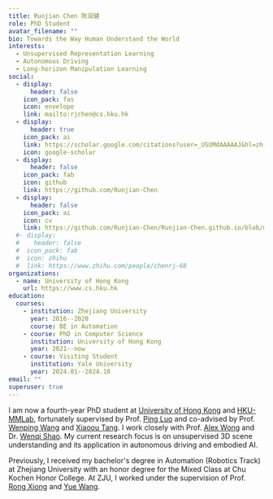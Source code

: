 ```yaml
---
title: Runjian Chen 陈润健
role: PhD Student
avatar_filename: ""
bio: Towards the Way Human Understand the World
interests:
  - Unsupervised Representation Learning
  - Autonomous Driving
  - Long-horizon Manipulation Learning
social:
  - display:
      header: false
    icon_pack: fas
    icon: envelope
    link: mailto:rjchen@cs.hku.hk
  - display:
      header: true
    icon_pack: ai
    link: https://scholar.google.com/citations?user=_USUMdAAAAAJ&hl=zh-CN
    icon: google-scholar
  - display:
      header: false
    icon_pack: fab
    icon: github
    link: https://github.com/Runjian-Chen
  - display:
      header: false
    icon_pack: ai
    icon: cv
    link: https://github.com/Runjian-Chen/Runjian-Chen.github.io/blob/main/attaches/CV.pdf
  #- display:
  #    header: false
  #  icon_pack: fab
  #  icon: zhihu
  #  link: https://www.zhihu.com/people/chenrj-68
organizations:
  - name: University of Hong Kong
    url: https://www.cs.hku.hk
education:
  courses:
    - institution: Zhejiang University
      year: 2016--2020
      course: BE in Automation
    - course: PhD in Computer Science
      institution: University of Hong Kong
      year: 2021--now
    - course: Visiting Student
      institution: Yale University
      year: 2024.01--2024.10
email: ""
superuser: true
---
```

I am now a fourth-year PhD student at [University of Hong Kong](https://www.cs.hku.hk/) and [HKU-MMLab](https://mmlab-hku.com/), fortunately supervised by Prof. [Ping Luo](http://luoping.me) and co-advised by Prof. [Wenping Wang](https://www.cs.hku.hk/people/academic-staff/wenping) and [Xiaoou Tang](https://www.ie.cuhk.edu.hk/people/xotang.shtml). I work closely with Prof. [Alex Wong](https://vision.cs.yale.edu/members/alex-wong.html) and Dr. [Wenqi Shao](https://wqshao126.github.io/). My current research focus is on unsupervised 3D scene understanding and its application in autonomous driving and embodied AI.

Previously, I received my bachelor's degree in Automation (Robotics Track) at Zhejiang University with an honor degree for the Mixed Class at Chu Kochen Honor College. At ZJU, I worked under the supervision of Prof. [Rong Xiong](https://person.zju.edu.cn/en/rongxiong) and [Yue Wang](https://ywang-zju.github.io).
